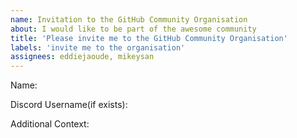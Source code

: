 ```yaml
---
name: Invitation to the GitHub Community Organisation
about: I would like to be part of the awesome community
title: 'Please invite me to the GitHub Community Organisation'
labels: 'invite me to the organisation'
assignees: eddiejaoude, mikeysan
---
```


<!---
Invitation will be sent for the GitHub Organization soon. We look forward to having you part of our community :nerd:
Don't forget after accepting to make it public so it appears on your github profile for everyone else to see, you can do this by finding your name in the github organization list and change the dropdown to public https://github.com/orgs/EddieJaoudeCommunity/people
Tips for practicing:
- Customise your GitHub profile, here is a live stream on it https://www.youtube.com/watch?v=cT6GXCuS0Zo
- Practice repo, instructions how to add your name to the README in the README https://github.com/EddieJaoudeCommunity/hacktoberfest-practice
- Remember contributing to open source is not just about code, its about collaboration, communication and adding value
I hope that helps
-->

<!--Some Details-->
Name:

Discord Username(if exists): 
<!--https://discord.gg/ErG8W36Tkm (link to our discord server)-->

Additional Context:
<!--Where did you meet Eddie?-->

<!--What do you like about this community/ why do you want to join--> 

